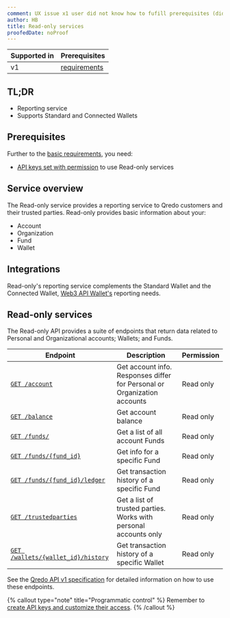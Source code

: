 ```yaml
---
comment: UX issue x1 user did not know how to fufill prerequisites (did not click link)
author: HB
title: Read-only services
proofedDate: noProof
---
```


Supported in | Prerequisites
------------ | -------------
v1 | [requirements](#prerequisites)

## TL;DR

- Reporting service
- Supports Standard and Connected Wallets

## Prerequisites

Further to the [basic requirements](/developer-guides/qredo-api#prerequisites), you need:

- [API keys set with permission](/user-guides/api-keys#assign-permissions-to-an-api-key) to use Read-only services


## Service overview

The Read-only service provides a reporting service to Qredo customers and their trusted parties. Read-only provides basic information about your:

- Account
- Organization
- Fund
- Wallet


## Integrations

Read-only's reporting service complements the Standard Wallet and the Connected Wallet, [Web3 API Wallet's](web3-wallet) reporting needs.


## Read-only services

The Read-only API provides a suite of endpoints that return data related to Personal and Organizational accounts; Wallets; and Funds.


Endpoint | Description | Permission
-------- | ----------- | ----------
[`GET /account`](/api-reference/qredo-api#tag/Read-only-API/paths/~1account/get) | Get account info. Responses differ for Personal or Organization accounts | Read only
[`GET /balance`](/api-reference/qredo-api#tag/Read-only-API/paths/~1balance/get) | Get account balance | Read only
[`GET /funds/` ](/api-reference/qredo-api#tag/Read-only-API/paths/~1funds/get)| Get a list of all account Funds | Read only
[`GET /funds/{fund_id}`](/api-reference/qredo-api#tag/Read-only-API/paths/~1funds~1%7Bfund_id%7D/get) | Get info for a specific Fund | Read only
[`GET /funds/{fund_id}/ledger`](/api-reference/qredo-api#tag/Read-only-API/paths/~1funds~1%7Bfund_id%7D~1ledger/get) | Get transaction history of a specific Fund  | Read only
[`GET /trustedparties`](/api-reference/qredo-api#tag/Read-only-API/paths/~1trustedparties/get) | Get a list of trusted parties. Works with personal accounts only | Read only
[`GET /wallets/{wallet_id}/history` ](/api-reference/qredo-api#tag/Read-only-API/paths/~1wallet~1%7Bwallet_id%7D~1history/get)| Get transaction history of a specific Wallet | Read only

See the [Qredo API v1 specification](/api-reference/qredo-api) for detailed information on how to use these endpoints.

{% callout type="note" title="Programmatic control" %}
Remember to [create API keys and customize their access](/developer-guides/qredo-api/generate-keys). 
{% /callout %}
